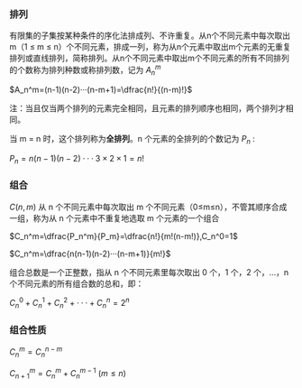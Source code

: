 ### 排列

有限集的子集按某种条件的序化法排成列、不许重复。从n个不同元素中每次取出m（1 ≤ m ≤ n）个不同元素，排成一列，称为从n个元素中取出m个元素的无重复排列或直线排列，简称排列。从n个不同元素中取出m个不同元素的所有不同排列的个数称为排列种数或称排列数，记为 $A_n^m$

$A_n^m=(n-1)(n-2)···(n-m+1)=\dfrac{n!}{(n-m)!}$

注：当且仅当两个排列的元素完全相同，且元素的排列顺序也相同，两个排列才相同。

当 m = n 时，这个排列称为**全排列**。n 个元素的全排列的个数记为 $P_n$ :

$P_n=n(n-1)(n-2)···3\times2\times1=n!$

### 组合

 $C(n, m)$ 从 n 个不同元素中每次取出 m 个不同元素（0≤m≤n），不管其顺序合成一组，称为从 n 个元素中不重复地选取 m 个元素的一个组合

$C_n^m=\dfrac{P_n^m}{P_m}=\dfrac{n!}{m!(n-m!)},C_n^0=1$

$C_n^m=\dfrac{n(n-1)(n-2)···(n-m+1)}{m!}$

组合总数是一个正整数，指从 n 个不同元素里每次取出 0 个，1 个，2 个，…，n 个不同元素的所有组合数的总和，即：

$C_n^0+C_n^1+C_n^2+···+C_n^n=2^n$

### 组合性质

$C_n^m=C_n^{n-m}$

$C_{n+1}^{m}=C_n^m+C_n^{m-1}$ $(m\leq n)$

